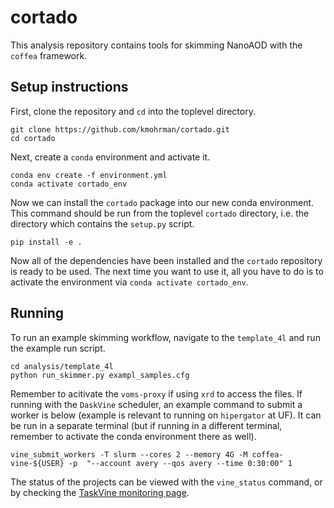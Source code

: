 # cortado
This analysis repository contains tools for skimming NanoAOD with the `coffea` framework.

## Setup instructions

First, clone the repository and `cd` into the toplevel directory. 
```
git clone https://github.com/kmohrman/cortado.git
cd cortado
```
Next, create a `conda` environment and activate it. 
```
conda env create -f environment.yml
conda activate cortado_env
```
Now we can install the `cortado` package into our new conda environment. This command should be run from the toplevel `cortado` directory, i.e. the directory which contains the `setup.py` script. 
```
pip install -e .
```
Now all of the dependencies have been installed and the `cortado` repository is ready to be used. The next time you want to use it, all you have to do is to activate the environment via `conda activate cortado_env`. 

## Running
To run an example skimming workflow, navigate to the `template_4l` and run the example run script. 
```
cd analysis/template_4l
python run_skimmer.py exampl_samples.cfg
```
Remember to acitivate the `voms-proxy` if using `xrd` to access the files. If running with the `DaskVine` scheduler, an example command to submit a worker is below (example is relevant to running on `hipergator` at UF). It can be run in a separate terminal (but if running in a different terminal, remember to activate the conda environment there as well).
```
vine_submit_workers -T slurm --cores 2 --memory 4G -M coffea-vine-${USER} -p  "--account avery --qos avery --time 0:30:00" 1
```
The status of the projects can be viewed with the `vine_status` command, or by checking the [TaskVine monitoring page](https://ccl.cse.nd.edu/software/taskvine/status/). 
